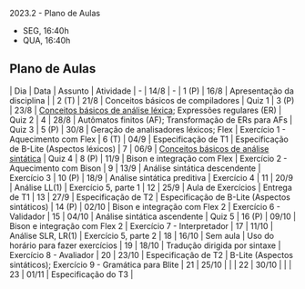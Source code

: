2023.2 - Plano de Aulas

- SEG, 16:40h
- QUA, 16:40h

## Plano de Aulas

| Dia | Data | Assunto | Atividade 
|   -   | 14/8 | -
| 1 (P) | 16/8 | Apresentação da disciplina |
| 2 (T) | 21/8 | Conceitos básicos de compiladores | Quiz 1
| 3 (P) | 23/8 | [Conceitos básicos de análise léxica](https://www3.nd.edu/~dthain/compilerbook/chapter3.pdf); Expressões regulares (ER) | Quiz 2
| 4   | 28/8 | Autômatos finitos (AF); Transformação de ERs para AFs | Quiz 3
| 5 (P) | 30/8 | Geração de analisadores léxicos; Flex | Exercício 1 - Aquecimento com Flex
| 6 (T) | 04/9 | Especificação de T1 | Especificação de B-Lite (Aspectos léxicos)
| 7   | 06/9 | [Conceitos básicos de análise sintática](https://www3.nd.edu/~dthain/compilerbook/chapter4.pdf) | Quiz 4
| 8 (P) | 11/9 | Bison e integração com Flex | Exercício 2 - Aquecimento com Bison
| 9   | 13/9 | Análise sintática descendente | Exercício 3
| 10 (P) | 18/9 | Análise sintática preditiva | Exercício 4
| 11  | 20/9 | Análise LL(1) | Exercício 5, parte 1
| 12  | 25/9 | Aula de Exercícios | Entrega de T1
| 13  | 27/9 | Especificação de T2 | Especificação de B-Lite (Aspectos sintáticos)
| 14 (P) | 02/10 | Bison e integração com Flex 2 | Exercício 6 - Validador
| 15  | 04/10 | Análise sintática ascendente | Quiz 5
| 16 (P) | 09/10 | Bison e integração com Flex 2 | Exercício 7 - Interpretador
| 17  | 11/10 | Análise SLR, LR(1) | Exercício 5, parte 2
| 18  | 16/10 | Sem aula | Uso do horário para fazer exercícios
| 19  | 18/10 | Tradução dirigida por sintaxe | Exercício 8 - Avaliador
| 20  | 23/10 | Especificação de T2 | B-Lite (Aspectos sintáticos); Exercício 9 - Gramática para Blite
| 21  | 25/10 |  | 
| 22  | 30/10 |  | 
| 23  | 01/11 | Especificação do T3 | 


